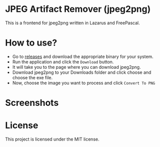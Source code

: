 # JPEG Artifact Remover (jpeg2png)
This is a frontend for jpeg2png written in Lazarus and FreePascal.

# How to use?
- Go to [releases]() and download the appropriate binary for your system.
- Run the application and click the `Download` button.
- It will take you to the page where you can download jpeg2png.
- Download jpeg2png to your Downloads folder and click choose and choose the exe file.
- Now, choose the image you want to process and click `Convert To PNG`

# Screenshots

# License
This project is licensed under the MIT license.